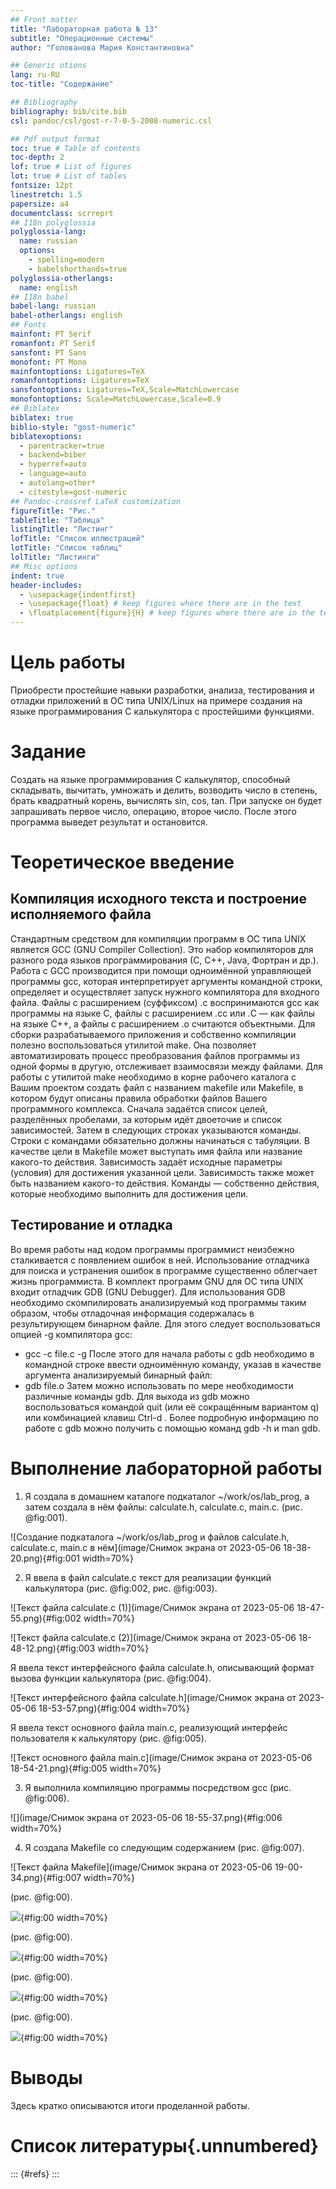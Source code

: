 ```yaml
---
## Front matter
title: "Лабораторная работа № 13"
subtitle: "Операционные системы"
author: "Голованова Мария Константиновна"

## Generic otions
lang: ru-RU
toc-title: "Содержание"

## Bibliography
bibliography: bib/cite.bib
csl: pandoc/csl/gost-r-7-0-5-2008-numeric.csl

## Pdf output format
toc: true # Table of contents
toc-depth: 2
lof: true # List of figures
lot: true # List of tables
fontsize: 12pt
linestretch: 1.5
papersize: a4
documentclass: scrreprt
## I18n polyglossia
polyglossia-lang:
  name: russian
  options:
	- spelling=modern
	- babelshorthands=true
polyglossia-otherlangs:
  name: english
## I18n babel
babel-lang: russian
babel-otherlangs: english
## Fonts
mainfont: PT Serif
romanfont: PT Serif
sansfont: PT Sans
monofont: PT Mono
mainfontoptions: Ligatures=TeX
romanfontoptions: Ligatures=TeX
sansfontoptions: Ligatures=TeX,Scale=MatchLowercase
monofontoptions: Scale=MatchLowercase,Scale=0.9
## Biblatex
biblatex: true
biblio-style: "gost-numeric"
biblatexoptions:
  - parentracker=true
  - backend=biber
  - hyperref=auto
  - language=auto
  - autolang=other*
  - citestyle=gost-numeric
## Pandoc-crossref LaTeX customization
figureTitle: "Рис."
tableTitle: "Таблица"
listingTitle: "Листинг"
lofTitle: "Список иллюстраций"
lotTitle: "Список таблиц"
lolTitle: "Листинги"
## Misc options
indent: true
header-includes:
  - \usepackage{indentfirst}
  - \usepackage{float} # keep figures where there are in the text
  - \floatplacement{figure}{H} # keep figures where there are in the text
---
```


# Цель работы

Приобрести простейшие навыки разработки, анализа, тестирования и отладки приложений в ОС типа UNIX/Linux на примере создания на языке программирования С калькулятора с простейшими функциями.

# Задание

Создать на языке программирования С калькулятор, способный складывать, вычитать, умножать и делить, возводить число в степень, брать квадратный корень, вычислять sin, cos, tan. При запуске он будет запрашивать первое число, операцию, второе число. После этого программа выведет результат и остановится.

# Теоретическое введение

## Компиляция исходного текста и построение исполняемого файла

Стандартным средством для компиляции программ в ОС типа UNIX является GCC (GNU Compiler Collection). Это набор компиляторов для разного рода языков программирования (С, C++, Java, Фортран и др.). Работа с GCC производится при помощи одноимённой управляющей программы gcc, которая интерпретирует аргументы командной строки, определяет и осуществляет запуск нужного компилятора для входного файла. Файлы с расширением (суффиксом) .c воспринимаются gcc как программы на языке С, файлы с расширением .cc или .C — как файлы на языке C++, а файлы c расширением .o считаются объектными.
Для сборки разрабатываемого приложения и собственно компиляции полезно воспользоваться утилитой make. Она позволяет автоматизировать процесс преобразования файлов программы из одной формы в другую, отслеживает взаимосвязи между файлами. Для работы с утилитой make необходимо в корне рабочего каталога с Вашим проектом создать файл с названием makefile или Makefile, в котором будут описаны правила обработки файлов Вашего программного комплекса. Сначала задаётся список целей, разделённых пробелами, за которым идёт двоеточие и список зависимостей. Затем в следующих строках указываются команды. Строки с командами обязательно должны начинаться с табуляции. В качестве цели в Makefile может выступать имя файла или название какого-то действия. Зависимость задаёт исходные параметры (условия) для достижения указанной цели. Зависимость также может быть названием какого-то действия. Команды — собственно действия, которые необходимо выполнить для достижения цели.

## Тестирование и отладка

Во время работы над кодом программы программист неизбежно сталкивается с появлением ошибок в ней. Использование отладчика для поиска и устранения ошибок в программе существенно облегчает жизнь программиста. В комплект программ GNU для ОС типа UNIX входит отладчик GDB (GNU Debugger).
Для использования GDB необходимо скомпилировать анализируемый код программы таким образом, чтобы отладочная информация содержалась в результирующем бинарном файле. Для этого следует воспользоваться опцией -g компилятора gcc:
* gcc -c file.c -g
После этого для начала работы с gdb необходимо в командной строке ввести одноимённую команду, указав в качестве аргумента анализируемый бинарный файл:
* gdb file.o
Затем можно использовать по мере необходимости различные команды gdb.
Для выхода из gdb можно воспользоваться командой quit (или её сокращённым вариантом q) или комбинацией клавиш Ctrl-d . Более подробную информацию по работе с gdb можно получить с помощью команд gdb -h и man gdb.

# Выполнение лабораторной работы

 1. Я создала в домашнем каталоге подкаталог ~/work/os/lab_prog, а затем создала в нём файлы: calculate.h, calculate.c, main.c. (рис. @fig:001).

![Создание подкаталога ~/work/os/lab_prog и файлов calculate.h, calculate.c, main.c в нём](image/Снимок экрана от 2023-05-06 18-38-20.png){#fig:001 width=70%}

2. Я ввела в файл calculate.с текст для реализации функций калькулятора (рис. @fig:002, рис. @fig:003).

![Текст файла calculate.с (1)](image/Снимок экрана от 2023-05-06 18-47-55.png){#fig:002 width=70%}

![Текст файла calculate.с (2)](image/Снимок экрана от 2023-05-06 18-48-12.png){#fig:003 width=70%}

Я ввела текст интерфейсного файла calculate.h, описывающий формат вызова функции калькулятора (рис. @fig:004).

![Текст интерфейсного файла calculate.h](image/Снимок экрана от 2023-05-06 18-53-57.png){#fig:004 width=70%}

Я ввела текст основного файла main.c, реализующий интерфейс пользователя к калькулятору (рис. @fig:005).

![Текст основного файла main.c](image/Снимок экрана от 2023-05-06 18-54-21.png){#fig:005 width=70%}

3. Я выполнила компиляцию программы посредством gcc (рис. @fig:006).

![](image/Снимок экрана от 2023-05-06 18-55-37.png){#fig:006 width=70%}

4. Я создала Makefile со следующим содержанием (рис. @fig:007).

![Текст файла Makefile](image/Снимок экрана от 2023-05-06 19-00-34.png){#fig:007 width=70%}

(рис. @fig:00).

![](image/){#fig:00 width=70%}

(рис. @fig:00).

![](image/){#fig:00 width=70%}

(рис. @fig:00).

![](image/){#fig:00 width=70%}

(рис. @fig:00).

![](image/){#fig:00 width=70%}

# Выводы

Здесь кратко описываются итоги проделанной работы.

# Список литературы{.unnumbered}

::: {#refs}
:::
